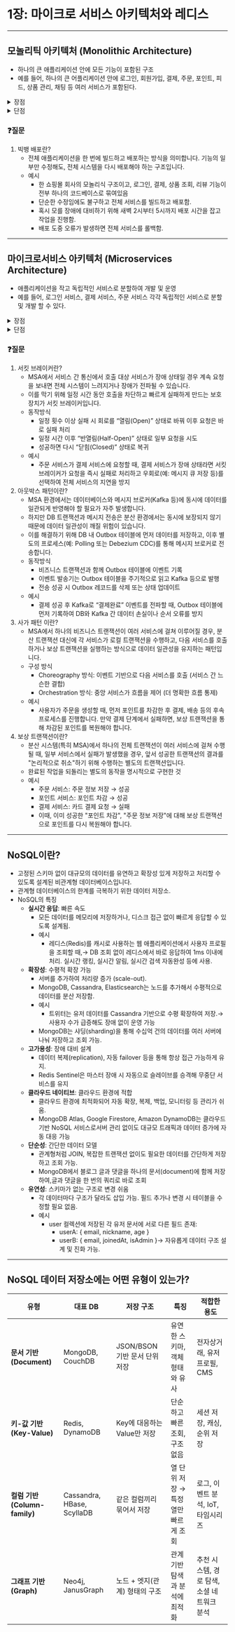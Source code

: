 # 1장: 마이크로 서비스 아키텍처와 레디스

---

## 모놀리틱 아키텍처 (Monolithic Architecture)
- 하나의 큰 애플리케이션 안에 모든 기능이 포함된 구조 
- 예를 들어, 하나의 큰 어플리케이션 안에 로그인, 회원가입, 결제, 주문, 포인트, 피드, 상품 관리, 채팅 등 여러 서비스가 포함된다.

<details>
<summary>장점</summary>

1. 초기 구축이 빠름
   - 스타트업에서 빠르게 MVP(최소 기능 제품)를 만들어 고객에게 빨리 배포하려고 할 때 유리함.
   - 하나의 서버 안에서 코드로 연결되어 있어서 복잡한 네트워크 설정 없이 빠르게 개발하고 배포 가능
   - 예시 
      - 스타트업인 쇼핑몰 회사가 MVP로 간단한 온라인 쇼핑 서비스를 2주 만에 출시
2. 유지 관리 단순
   - 하나의 프로젝트 코드베이스만 관리하면 되기 때문에 기능 추가나 코드 변경, 장애처리가 쉬움
   - 개발자들이 한눈에 전체적인 기능 흐름을 쉽게 파악하고 유지보수하기 쉬움
   - 예시
      - 쇼핑몰 회사에서 오류가 발생했을 때, 모든 기능이 한 곳에서 관리되므로 개발자가 애플리케이션 로그와 코드를 빠르게 점검해서 쉽게 문제를 파악하고 수정가능
</details>

<details>
<summary>단점</summary>

1. 확장성 제한적
   - 사용자가 늘어나 특정 기능(예: 결제)이 과부하가 걸릴 경우, 모놀리틱 아키텍처에서는 기능을 개별적으로 확장하기 어렵고 전체 서버를 확장해야 하므로 비용과 효율성이 떨어짐
   - 예시
      - 쇼핑몰 사용자가 급격히 늘면서 결제 부분의 부하가 심해졌어. 하지만 모놀리틱 구조라 결제 부분만 따로 확장할 수 없어서 서버 전체를 증설해야 함
2. 배포 어려움
   - 작은 기능 하나만 바꿔도 전체 애플리케이션을 재배포해야 하므로 서비스 배포 시간이 길어지고, 문제가 발생할 가능성도 높아짐
   - 예시
      - 쇼핑몰에 작은 디자인 수정이 발생했을때, 작은 수정 사항임에도 전체 애플리케이션을 다시 빌드하고 배포해야 했기 때문에 긴 배포 시간 동안 서비스가 멈추거나 배포 중 에러가 발생해서 전체 서비스에 영향을 끼침
3. 시스템 장애 전파가 빠름
   - 하나의 기능에서 발생한 장애가 애플리케이션 전체로 빠르게 전파되어 전체 서비스가 중단될 수 있음
   - 예시
     - 상품 페이지에서 오류가 발생했는데, 이 오류가 전체 서버를 다운시켜서, 회원가입이나 결제, 고객센터 등과 같은 전혀 다른 기능들까지 사용할 수 없게 됨
</details>

### ❓질문
1. 빅뱅 배포란?
   - 전체 애플리케이션을 한 번에 빌드하고 배포하는 방식을 의미합니다. 기능의 일부만 수정해도, 전체 시스템을 다시 배포해야 하는 구조입니다.
   - 예시
     - 한 쇼핑몰 회사의 모놀리식 구조이고, 로그인, 결제, 상품 조회, 리뷰 기능이 전부 하나의 코드베이스로 묶여있음
     - 단순한 수정임에도 불구하고 전체 서비스를 빌드하고 배포함.
     - 혹시 모를 장애에 대비하기 위해 새벽 2시부터 5시까지 배포 시간을 잡고 작업을 진행함.
     - 배포 도중 오류가 발생하면 전체 서비스를 롤백함.
---

## 마이크로서비스 아키텍처 (Microservices Architecture)
- 애플리케이션을 작고 독립적인 서비스로 분할하여 개발 및 운영
- 예를 들어, 로그인 서비스, 결제 서비스, 주문 서비스 각각 독립적인 서비스로 분할 및 개발 할 수 있다.

<details>
<summary>장점</summary>

1. 독립적 확장성
   - 서비스마다 개별적인 확장이 가능하여, 필요한 서비스만 리소스를 추가할 수 있어 효율적임
   - 예시
      - 영상 재생 서비스와 댓글 서비스가 별도의 마이크로서비스로 구성되어 있을 경우, 갑자기 사용자가 늘어 댓글 서비스에만 부하가 생겼을 때, 댓글 서비스만 별도의 서버 인스턴스를 추가로 늘려 확장 할 수 있음. 이로써 다른 서비스(예: 영상 서비스)의 리소스를 낭비하지 않음
2. 빠른 배포
   - 각 서비스가 독립적인 팀이 개발하고 배포하기 때문에 배포 속도가 빨라지고, 전체 서비스에 미치는 영향이 줄어듦
   - 예시
      - 이커머스 서비스에서 결제와 상품 추천 서비스가 독립적으로 운영 중 일 경우,상품 추천 서비스에 간단한 알고리즘 변경이 있었을 때, 추천 서비스만 빠르게 배포할 수 있었기 때문에 서비스 중단 없이 빠른 업데이트가 가능
3. 장애 격리 용이
    - 특정 서비스에서 장애가 발생해도 독립적인 서비스로 격리되어 있어 전체 시스템에 미치는 영향이 최소화됨
    - 예시
       - 여행 예약 시스템에서 항공권 예약 서비스에 장애가 발생했지만, 호텔 예약 서비스, 렌터카 서비스는 마이크로서비스로 분리되어 있어 항공권 서비스만 잠시 중단하고 나머지 서비스는 정상 운영할 수 있음
</details>

<details>
<summary>단점</summary>

1. 분산 시스템 복잡성 증가
   - 여러 개의 서비스가 서로 통신하면서 복잡도가 높아지고 서비스 관리 및 디버깅이 어려워질 수 있음
   - 예시
      - 온라인 쇼핑몰의 주문 프로세스가 주문, 결제, 재고관리로 각각 분리되어 있을 때,주문 실패가 일어나면 정확히 어느 서비스에서 장애가 발생했는지 추적하려면 여러 서비스 간의 로그와 통신 과정을 모두 점검해야 해서 디버깅 시간이 길어짐
2. 데이터 일관성 관리 어려움
   - 서비스별로 독립된 데이터 저장소를 가지므로, 데이터 간 일관성 유지가 어려워지고 트랜잭션 관리가 복잡해짐
   - 예시
      - 이커머스 플랫폼에서 주문 서비스와 재고 서비스가 각각 독립된 마이크로서비스로 구성되어 있었어. 사용자가 상품을 결제하면 주문은 성공했지만, 재고 차감 요청이 실패해서 실제로는 재고가 없는데 주문이 접수되는 문제가 발생할 수 있음
3. 에러 발생 시 복구와 일관성 유지 복잡성
   - 여러 서비스가 얽혀 있기 때문에 하나의 서비스에서 에러가 발생하면, 전체 시스템의 상태를 정상적으로 복구하고 일관성을 유지하기 위한 추가적인 노력이 필요해짐
   - 예시
     - 영화 티켓 예매 서비스에서 좌석 예약과 결제 서비스가 나누어져 있을 때, 결제는 완료되었으나 좌석 예약이 실패했을 때, 결제 상태를 되돌리고 좌석 예약을 취소하는 작업이 필요했는데, 서비스가 분산되어 있어서 복구 절차가 복잡하고 어렵게 됨
</details>

### ❓질문
1. 서킷 브레이커란?
   - MSA에서 서비스 간 통신에서 호출 대상 서비스가 장애 상태일 경우 계속 요청을 보내면 전체 시스템이 느려지거나 장애가 전파될 수 있습니다. 
   - 이를 막기 위해 일정 시간 동안 호출을 차단하고 빠르게 실패하게 만드는 보호 장치가 서킷 브레이커입니다.
   - 동작방식
      - 일정 횟수 이상 실패 시 회로를 “열림(Open)” 상태로 바꿔 이후 요청은 바로 실패 처리 
      - 일정 시간 이후 “반열림(Half-Open)” 상태로 일부 요청을 시도 
      - 성공하면 다시 “닫힘(Closed)” 상태로 복귀
   - 예시
      - 주문 서비스가 결제 서비스에 요청할 때, 결제 서비스가 장애 상태라면 서킷 브레이커가 요청을 즉시 실패로 처리하고 우회로(예: 메시지 큐 저장 등)를 선택하여 전체 서비스의 지연을 방지
2. 아웃박스 패턴이란?
   - MSA 환경에서는 데이터베이스와 메시지 브로커(Kafka 등)에 동시에 데이터를 일관되게 반영해야 할 필요가 자주 발생합니다.
   - 하지만 DB 트랜잭션과 메시지 전송은 분산 환경에서는 동시에 보장되지 않기 때문에 데이터 일관성이 깨질 위험이 있습니다.
   - 이를 해결하기 위해 DB 내 Outbox 테이블에 먼저 데이터를 저장하고, 이후 별도의 프로세스(예: Polling 또는 Debezium CDC)를 통해 메시지 브로커로 전송합니다.
   - 동작방식
      - 비즈니스 트랜잭션과 함께 Outbox 테이블에 이벤트 기록
      - 이벤트 발송기는 Outbox 테이블을 주기적으로 읽고 Kafka 등으로 발행
      - 전송 성공 시 Outbox 레코드를 삭제 또는 상태 업데이트
   - 예시
      - 결제 성공 후 Kafka로 “결제완료” 이벤트를 전파할 때, Outbox 테이블에 먼저 기록하여 DB와 Kafka 간 데이터 손실이나 순서 오류를 방지
3. 사가 패턴 이란?
   - MSA에서 하나의 비즈니스 트랜잭션이 여러 서비스에 걸쳐 이루어질 경우, 분산 트랜잭션 대신에 각 서비스가 로컬 트랜잭션을 수행하고, 다음 서비스를 호출하거나 보상 트랜잭션을 실행하는 방식으로 데이터 일관성을 유지하는 패턴입니다.
   - 구성 방식
      - Choreography 방식: 이벤트 기반으로 다음 서비스를 호출 (서비스 간 느슨한 결합)
      - Orchestration 방식: 중앙 서비스가 흐름을 제어 (더 명확한 흐름 통제)
   - 예시
      - 사용자가 주문을 생성할 때, 먼저 포인트를 차감한 후 결제, 배송 등의 후속 프로세스를 진행합니다. 만약 결제 단계에서 실패하면, 보상 트랜잭션을 통해 차감된 포인트를 복원해야 합니다.
4. 보상 트랜잭션이란?
   - 분산 시스템(특히 MSA)에서 하나의 전체 트랜잭션이 여러 서비스에 걸쳐 수행될 때, 일부 서비스에서 실패가 발생했을 경우, 앞서 성공한 트랜잭션의 결과를 "논리적으로 취소"하기 위해 수행하는 별도의 트랜잭션입니다.
   - 완료된 작업을 되돌리는 별도의 동작을 명시적으로 구현한 것
   - 예시
     - 주문 서비스: 주문 정보 저장 → 성공 
     - 포인트 서비스: 포인트 차감 → 성공 
     - 결제 서비스: 카드 결제 요청 → 실패
     - 이때, 이미 성공한 "포인트 차감", "주문 정보 저장"에 대해 보상 트랜잭션으로 포인트를 다시 복원해야 합니다.

---
## NoSQL이란?
- 고정된 스키마 없이 대규모의 데이터를 유연하고 확장성 있게 저장하고 처리할 수 있도록 설계된 비관계형 데이터베이스입니다.
- 관계형 데이터베이스의 한계를 극복하기 위한 데이터 저장소.
- NoSQL의 특징
  - **실시간 응답**: 빠른 속도
      - 모든 데이터를 메모리에 저장하거나, 디스크 접근 없이 빠르게 응답할 수 있도록 설계됨.
      - 예시
        - 레디스(Redis)를 캐시로 사용하는 웹 애플리케이션에서 사용자 프로필을 조회할 때,→ DB 조회 없이 레디스에서 바로 응답하여 1ms 이내에 처리.
        실시간 랭킹, 실시간 알림, 실시간 검색 자동완성 등에 사용.
  - **확장성**: 수평적 확장 가능
      - 서버를 추가하여 처리량 증가 (scale-out).
      - MongoDB, Cassandra, Elasticsearch는 노드를 추가해서 수평적으로 데이터를 분산 저장함.
      - 예시
        - 트위터는 유저 데이터를 Cassandra 기반으로 수평 확장하여 저장.→ 사용자 수가 급증해도 장애 없이 운영 가능
      - MongoDB는 샤딩(sharding)을 통해 수십억 건의 데이터를 여러 서버에 나눠 저장하고 조회 가능.
  - **고가용성**: 장애 대비 설계
      - 데이터 복제(replication), 자동 failover 등을 통해 항상 접근 가능하게 유지.
      - Redis Sentinel은 마스터 장애 시 자동으로 슬레이브를 승격해 무중단 서비스를 유지
  - **클라우드 네이티브**: 클라우드 환경에 적합
      - 클라우드 환경에 최적화되어 자동 확장, 복제, 백업, 모니터링 등 관리가 쉬움.
      - MongoDB Atlas, Google Firestore, Amazon DynamoDB는 클라우드 기반 NoSQL 서비스로서버 관리 없이도 대규모 트래픽과 데이터 증가에 자동 대응 가능
  - **단순성**: 간단한 데이터 모델
      - 관계형처럼 JOIN, 복잡한 트랜잭션 없이도 필요한 데이터를 간단하게 저장하고 조회 가능.
      - MongoDB에서 블로그 글과 댓글을 하나의 문서(document)에 함께 저장하여,글과 댓글을 한 번의 쿼리로 바로 조회
  - **유연성**: 스키마가 없는 구조로 변경 쉬움
      - 각 데이터마다 구조가 달라도 삽입 가능. 필드 추가나 변경 시 테이블을 수정할 필요 없음.
      - 예시
        - user 컬렉션에 저장된 각 유저 문서에 서로 다른 필드 존재:
          - userA: { email, nickname, age }
          - userB: { email, joinedAt, isAdmin }→ 자유롭게 데이터 구조 설계 및 진화 가능.

---
## NoSQL 데이터 저장소에는 어떤 유형이 있는가?

| 유형 | 대표 DB | 저장 구조 | 특징 | 적합한 용도 |
| --- | --- | --- | --- | --- |
| **문서 기반 (Document)** | MongoDB, CouchDB | JSON/BSON 기반 문서 단위 저장 | 유연한 스키마, 객체 형태와 유사 | 전자상거래, 유저 프로필, CMS |
| **키-값 기반 (Key-Value)** | Redis, DynamoDB | Key에 대응하는 Value만 저장 | 단순하고 빠른 조회, 구조 없음 | 세션 저장, 캐싱, 순위 저장 |
| **컬럼 기반 (Column-family)** | Cassandra, HBase, ScyllaDB | 같은 컬럼끼리 묶어서 저장 | 열 단위 저장 → 특정 열만 빠르게 조회 | 로그, 이벤트 분석, IoT, 타임시리즈 |
| **그래프 기반 (Graph)** | Neo4j, JanusGraph | 노드 + 엣지(관계) 형태의 구조 | 관계 기반 탐색과 분석에 최적화 | 추천 시스템, 경로 탐색, 소셜 네트워크 분석 |